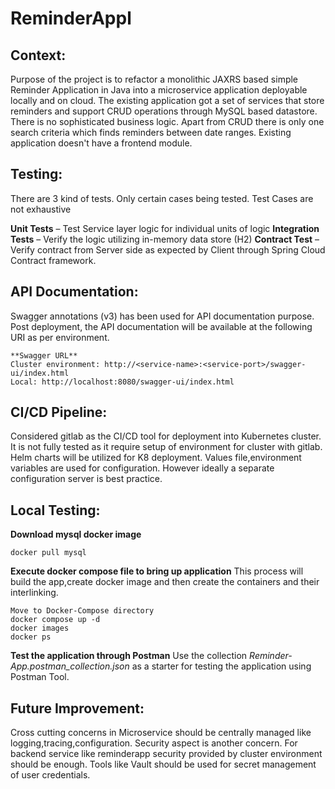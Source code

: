 # ReminderAppl 

## Context:

Purpose of the project is to refactor a monolithic JAXRS based simple Reminder Application in Java into a microservice application deployable locally and on cloud.
The existing application got a set of services that store reminders and support CRUD operations through MySQL based datastore. There is no sophisticated business logic.
Apart from CRUD there is only one search criteria which finds reminders between date ranges. Existing application doesn't have a frontend module.


## Testing:
There are 3 kind of tests. Only certain cases being tested. Test Cases are not exhaustive

**Unit Tests** – Test Service layer logic for individual units of logic
**Integration Tests** – Verify the logic utilizing in-memory data store (H2)
**Contract Test** – Verify contract from Server side as expected by Client through Spring Cloud Contract framework.


## API Documentation:
Swagger annotations (v3) has been used for API documentation purpose. Post deployment, the API documentation will be available at the following URI as per environment.

	**Swagger URL**
	Cluster environment: http://<service-name>:<service-port>/swagger-ui/index.html
	Local: http://localhost:8080/swagger-ui/index.html

  
## CI/CD Pipeline:

Considered gitlab as the CI/CD tool for deployment into Kubernetes cluster. It is not fully tested as it require setup of environment for cluster with gitlab. 
Helm charts will be utilized for K8 deployment. Values file,environment variables are used for configuration. However ideally a separate configuration server is best practice.

## Local Testing:

  **Download mysql docker image**
   ```
   docker pull mysql
   
   ```
   **Execute docker compose file to bring up application**
   This process will build the app,create docker image and then create the containers and their interlinking.
   ```
   Move to Docker-Compose directory
   docker compose up -d
   docker images
   docker ps
   
   ```
   **Test the application through Postman**
   Use the collection *Reminder-App.postman_collection.json* as a starter for testing the application using Postman Tool.
   
   

## Future Improvement:
  
Cross cutting concerns in Microservice should be centrally managed like logging,tracing,configuration. 
Security aspect is another concern. For backend service like reminderapp security provided by cluster environment should be enough. 
Tools like Vault should be used for secret management of user credentials.

